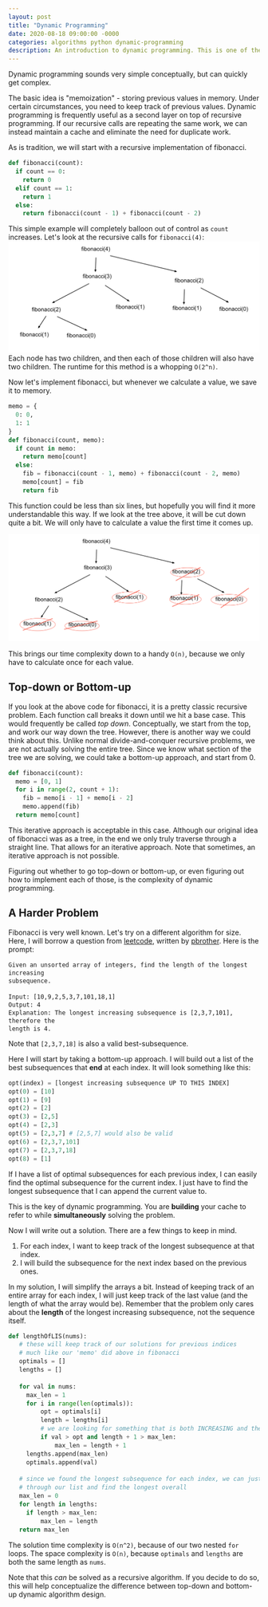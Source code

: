 ```yaml
---
layout: post
title: "Dynamic Programming"
date: 2020-08-18 09:00:00 -0000
categories: algorithms python dynamic-programming
description: An introduction to dynamic programming. This is one of the final concepts for basic algorithms.
---
```


Dynamic programming sounds very simple conceptually, but can quickly get complex.

The basic idea is "memoization" - storing previous values in memory. Under certain circumstances, you need to keep track of previous values. Dynamic programming is frequently useful as a second layer on top of recursive programming. If our recursive calls are repeating the same work, we can instead maintain a cache and eliminate the need for duplicate work.

As is tradition, we will start with a recursive implementation of fibonacci.
```python
def fibonacci(count):
  if count == 0:
    return 0
  elif count == 1:
    return 1
  else:
    return fibonacci(count - 1) + fibonacci(count - 2)
```
This simple example will completely balloon out of control as `count` increases. Let's look at the recursive calls for `fibonacci(4)`:
![Tree for fibonacci on the number 4](/assets/images/fib_tree.png)
Each node has two children, and then each of those children will also have two children. The runtime for this method is a whopping `O(2^n)`.

Now let's implement fibonacci, but whenever we calculate a value, we save it to memory.

```python
memo = {
  0: 0,
  1: 1
}
def fibonacci(count, memo):
  if count in memo:
    return memo[count]
  else:
    fib = fibonacci(count - 1, memo) + fibonacci(count - 2, memo)
    memo[count] = fib
    return fib
```
This function could be less than six lines, but hopefully you will find it more understandable this way. If we look at the tree above, it will be cut down quite a bit. We will only have to calculate a value the first time it comes up.

![Streamlined tree for fibonacci on the number 4](/assets/images/fib_tree_2.png)

This brings our time complexity down to a handy `O(n)`, because we only have to calculate once for each value.

## Top-down or Bottom-up 
If you look at the above code for fibonacci, it is a pretty classic recursive problem. Each function call breaks it down until we hit a base case. This would frequently be called _top down_. Conceptually, we start from the top, and work our way down the tree. However, there is another way we could think about this. Unlike normal divide-and-conquer recursive problems, we are not actually solving the entire tree. Since we know what section of the tree we are solving, we could take a bottom-up approach, and start from 0.

```python
def fibonacci(count):
  memo = [0, 1]
  for i in range(2, count + 1):
    fib = memo[i - 1] + memo[i - 2]
    memo.append(fib)
  return memo[count]
```

This iterative approach is acceptable in this case. Although our original idea of fibonacci was as a tree, in the end we only truly traverse through a straight line. That allows for an iterative approach. Note that sometimes, an iterative approach is not possible. 

Figuring out whether to go top-down or bottom-up, or even figuring out how to implement each of those, is the complexity of dynamic programming.

## A Harder Problem
Fibonacci is very well known. Let's try on a different algorithm for size. Here, I will borrow a question from [leetcode](https://leetcode.com), written by [pbrother](https://leetcode.com/pbrother/). Here is the prompt:

```
Given an unsorted array of integers, find the length of the longest increasing
subsequence.

Input: [10,9,2,5,3,7,101,18,1]
Output: 4 
Explanation: The longest increasing subsequence is [2,3,7,101], therefore the
length is 4. 
```
Note that `[2,3,7,18]` is also a valid best-subsequence. 

Here I will start by taking a bottom-up approach. I will build out a list of the best subsequences that __end__ at each index. It will look something like this:

```python
opt(index) = [longest increasing subsequence UP TO THIS INDEX]
opt(0) = [10]
opt(1) = [9]
opt(2) = [2]
opt(3) = [2,5]
opt(4) = [2,3]
opt(5) = [2,3,7] # [2,5,7] would also be valid
opt(6) = [2,3,7,101]
opt(7) = [2,3,7,18]
opt(8) = [1]
```
If I have a list of optimal subsequences for each previous index, I can easily find the optimal subsequence for the current index. I just have to find the longest subsequence that I can append the current value to.

This is the key of dynamic programming. You are __building__ your cache to refer to while __simultaneously__ solving the problem.

Now I will write out a solution. There are a few things to keep in mind. 
1. For each index, I want to keep track of the longest subsequence at that index.
2. I will build the subsequence for the next index based on the previous ones.

In my solution, I will simplify the arrays a bit. Instead of keeping track of an entire array for each index, I will just keep track of the last value (and the length of what the array would be). Remember that the problem only cares about the __length__ of the longest increasing subsequence, not the sequence itself.

```python
def lengthOfLIS(nums):
   # these will keep track of our solutions for previous indices
   # much like our 'memo' did above in fibonacci
   optimals = []   
   lengths = []     

   for val in nums:
     max_len = 1
     for i in range(len(optimals)):
         opt = optimals[i]
         length = lengths[i]
         # we are looking for something that is both INCREASING and the LONGEST
         if val > opt and length + 1 > max_len:
             max_len = length + 1
     lengths.append(max_len)
     optimals.append(val)

   # since we found the longest subsequence for each index, we can just iterate
   # through our list and find the longest overall
   max_len = 0
   for length in lengths:
     if length > max_len:
         max_len = length
   return max_len
```
The solution time complexity is `O(n^2)`, because of our two nested `for` loops. The space complexity is `O(n)`, because `optimals` and `lengths` are both the same length as `nums`.

Note that this _can_ be solved as a recursive algorithm. If you decide to do so, this will help conceptualize the difference between top-down and bottom-up dynamic algorithm design.